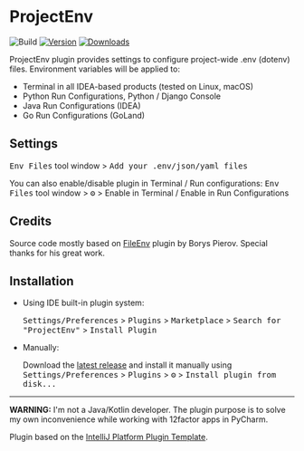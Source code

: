 # ProjectEnv

![Build](https://github.com/BredoGen/ProjectEnv/workflows/Build/badge.svg)
[![Version](https://img.shields.io/jetbrains/plugin/v/17044-projectenv.svg)](https://plugins.jetbrains.com/plugin/17044)
[![Downloads](https://img.shields.io/jetbrains/plugin/d/17044.svg)](https://plugins.jetbrains.com/plugin/17044)


<!-- Plugin description -->
ProjectEnv plugin provides settings to configure project-wide .env (dotenv) files.
Environment variables will be applied to:
* Terminal in all IDEA-based products (tested on Linux, macOS)
* Python Run Configurations, Python / Django Console
* Java Run Configurations (IDEA)
* Go Run Configurations (GoLand)

## Settings
<kbd>Env Files</kbd> tool window > <kbd>Add your .env/json/yaml files</kbd>

You can also enable/disable plugin in Terminal / Run configurations: <kbd>Env Files</kbd> tool window > <kbd>⚙️</kbd> > Enable in Terminal / Enable in Run Configurations

## Credits
Source code mostly based on [FileEnv](https://github.com/ashald/EnvFile) plugin by Borys Pierov. Special thanks for his great work.
<!-- Plugin description end -->

## Installation

- Using IDE built-in plugin system:

  <kbd>Settings/Preferences</kbd> > <kbd>Plugins</kbd> > <kbd>Marketplace</kbd> > <kbd>Search for "ProjectEnv"</kbd> >
  <kbd>Install Plugin</kbd>

- Manually:

  Download the [latest release](https://github.com/BredoGen/ProjectEnv/releases/latest) and install it manually using
  <kbd>Settings/Preferences</kbd> > <kbd>Plugins</kbd> > <kbd>⚙️</kbd> > <kbd>Install plugin from disk...</kbd>


---
**WARNING:** I'm not a Java/Kotlin developer. The plugin purpose is to solve my own inconvenience while working with 12factor apps in PyCharm.

Plugin based on the [IntelliJ Platform Plugin Template][template].

[template]: https://github.com/JetBrains/intellij-platform-plugin-template
